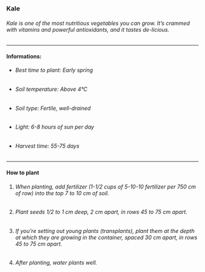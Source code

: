 ### Kale

###### Kale is one of the most nutritious vegetables you can grow. It’s crammed with vitamins and powerful antioxidants, and it tastes de-licious.

---

#### Informations:

- ###### Best time to plant: Early spring
- ###### Soil temperature: Above 4°C
- ###### Soil type: Fertile, well-drained
- ###### Light: 6-8 hours of sun per day
- ###### Harvest time: 55-75 days

---

#### How to plant

1. ###### When planting, add fertilizer (1-1/2 cups of 5-10-10 fertilizer per 750 cm of row) into the top 7 to 10 cm of soil. 
2. ###### Plant seeds 1/2 to 1 cm deep, 2 cm apart, in rows 45 to 75 cm apart.
3. ###### If you’re setting out young plants (transplants), plant them at the depth at which they are growing in the container, spaced 30 cm apart, in rows 45 to 75 cm apart.
4. ###### After planting, water plants well.